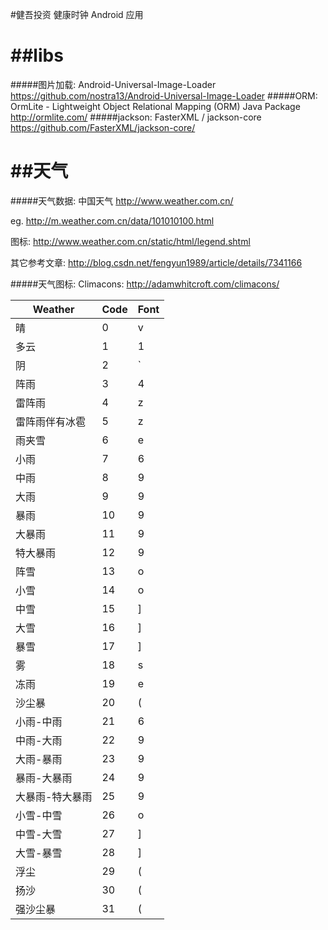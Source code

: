 #健吾投资 健康时钟 Android 应用

##libs
===
#####图片加载: 
Android-Universal-Image-Loader
<https://github.com/nostra13/Android-Universal-Image-Loader>
#####ORM:
OrmLite - Lightweight Object Relational Mapping (ORM) Java Package 
<http://ormlite.com/>
#####jackson:
FasterXML / jackson-core <https://github.com/FasterXML/jackson-core/>


##天气
===
#####天气数据:
中国天气 <http://www.weather.com.cn/>

eg. <http://m.weather.com.cn/data/101010100.html>

图标: <http://www.weather.com.cn/static/html/legend.shtml>

其它参考文章: <http://blog.csdn.net/fengyun1989/article/details/7341166>

#####天气图标:
Climacons: <http://adamwhitcroft.com/climacons/>

Weather      | Code          | Font
------------ | ------------- | ------------
晴           |       0       |     v
多云         |        1       |     1
阴           |       2       |      `
阵雨          |       3       |      4
雷阵雨        |        4      |      z
雷阵雨伴有冰雹 |       5       |       z
雨夹雪        |        6       |    e
小雨         |        7       |      6
中雨         |        8       |      9
大雨         |        9       |      9
暴雨         |        10       |     9
大暴雨       |       11        |      9
特大暴雨     |        12       |      9
阵雪        |       13        |      o
小雪        |       14        |      o
中雪        |       15        |      ]
大雪        |       16        |      ]
暴雪        |       17        |      ]
雾          |        18       |      s
冻雨        |       19        |       e
沙尘暴      |        20       |      (
小雨-中雨    |        21       |     6
中雨-大雨    |        22       |      9
大雨-暴雨    |        23       |      9
暴雨-大暴雨   |        24      |      9
大暴雨-特大暴雨|       25       |      9
小雪-中雪     |       26       |      o
中雪-大雪     |       27       |      ]
大雪-暴雪     |       28       |      ]
浮尘         |        29      |      (
扬沙         |        30      |      (
强沙尘暴      |       31       |      (
